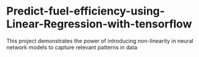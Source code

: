 # Predict-fuel-efficiency-using-Linear-Regression-with-tensorflow
This project demonstrates the power of introducing non-linearity in neural network models to capture relevant patterns in data

